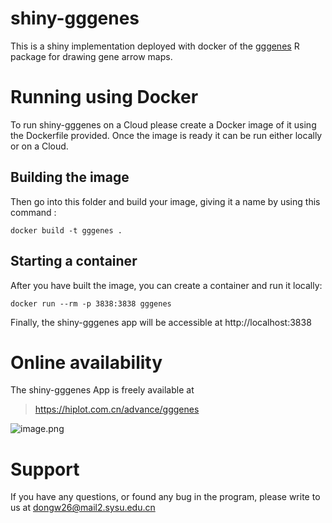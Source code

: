 # shiny-gggenes
This is a shiny implementation deployed with docker of the [gggenes](https://github.com/wilkox/gggenes) R package for drawing gene arrow maps.

# Running using Docker
To run shiny-gggenes on a Cloud please create a Docker image of it using the Dockerfile provided. Once the image is ready it can be run either locally or on a Cloud.

## Building the image
Then go into this folder and build your image, giving it a name by using this command :
```
docker build -t gggenes . 
```

## Starting a container
After you have built the image, you can create a container and run it locally:
```
docker run --rm -p 3838:3838 gggenes
```
Finally, the shiny-gggenes app will be accessible at http://localhost:3838

# Online availability
The shiny-gggenes App is freely available at
> https://hiplot.com.cn/advance/gggenes

![image.png](https://upload-images.jianshu.io/upload_images/8723194-d940ed8f2ad849fb.png?imageMogr2/auto-orient/strip%7CimageView2/2/w/1240)

# Support
If you have any questions, or found any bug in the program, please write to us at dongw26@mail2.sysu.edu.cn
